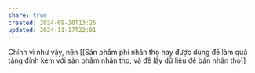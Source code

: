 ```yaml
---
share: true
created: 2024-09-20T13:26
updated: 2024-11-17T22:01
---
```

Chính vì như vậy, nên [[Sản phẩm phi nhân thọ hay được dùng để làm quà tặng đính kèm với sản phẩm nhân thọ, và để lấy dữ liệu để bán nhân thọ]]